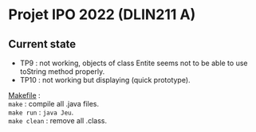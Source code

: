 # Projet IPO 2022 (DLIN211 A)

## Current state
- TP9 : not working, objects of class Entite seems not to be able to use toString method properly.  
- TP10 : not working but displaying (quick prototype).  


[Makefile](https://github.com/Wubpooz/IPO/blob/main/Makefile) :  
`make` : compile all .java files.  
`make run` : `java Jeu`.  
`make clean` : remove all .class.  
